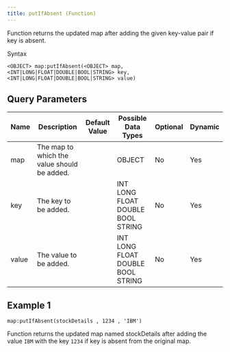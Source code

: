 ```yaml
---
title: putIfAbsent (Function)
---
```


Function returns the updated map after adding the given key-value pair if key is absent.

Syntax

    <OBJECT> map:putIfAbsent(<OBJECT> map, <INT|LONG|FLOAT|DOUBLE|BOOL|STRING> key, <INT|LONG|FLOAT|DOUBLE|BOOL|STRING> value)

## Query Parameters

| Name  | Description                                 | Default Value | Possible Data Types               | Optional | Dynamic |
|-------|---------------------------------------------|---------------|-----------------------------------|----------|---------|
| map   | The map to which the value should be added. |               | OBJECT                            | No       | Yes     |
| key   | The key to be added.                        |               | INT LONG FLOAT DOUBLE BOOL STRING | No       | Yes     |
| value | The value to be added.                      |               | INT LONG FLOAT DOUBLE BOOL STRING | No       | Yes     |

## Example 1

    map:putIfAbsent(stockDetails , 1234 , 'IBM')

Function returns the updated map named stockDetails after adding the value `IBM` with the key `1234` if key is absent from the original map.
